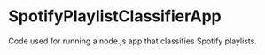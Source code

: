 # SpotifyPlaylistClassifierApp
 Code used for running a node.js app that classifies Spotify playlists.
